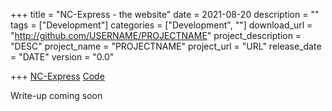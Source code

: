 +++
title = "NC-Express - the website"
date = 2021-08-20
description = ""
tags = ["Development"]
categories = ["Development", ""]
download_url = "http://github.com/USERNAME/PROJECTNAME"
project_description = "DESC"
project_name = "PROJECTNAME"
project_url = "URL"
release_date = "DATE"
version = "0.0"

+++
[NC-Express](https://nc-express.netlify.app/)
[Code](https://github.com/thick-hollins/nc-express-site)

Write-up coming soon